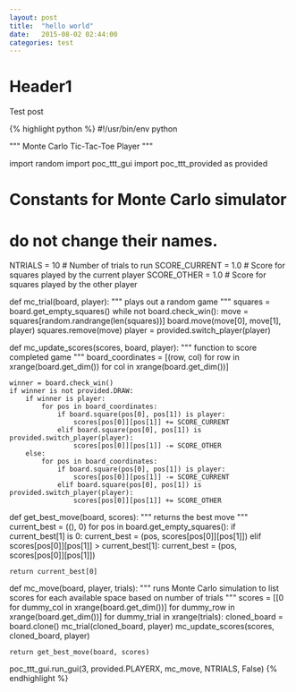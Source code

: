 ```yaml
---
layout: post
title:  "hello world"
date:   2015-08-02 02:44:00
categories: test
---
```


# Header1

Test post

{% highlight python %}
#!/usr/bin/env python

"""
Monte Carlo Tic-Tac-Toe Player
"""

import random
import poc_ttt_gui
import poc_ttt_provided as provided

# Constants for Monte Carlo simulator
#  do not change their names.
NTRIALS = 10        # Number of trials to run
SCORE_CURRENT = 1.0 # Score for squares played by the current player
SCORE_OTHER = 1.0   # Score for squares played by the other player
    

def mc_trial(board, player):
    """
    plays out a random game
    """
    squares = board.get_empty_squares()
    while not board.check_win():
        move = squares[random.randrange(len(squares))]
        board.move(move[0], move[1], player)
        squares.remove(move)
        player = provided.switch_player(player)
    

    
def mc_update_scores(scores, board, player):
    """
    function to score completed game
    """
    board_coordinates = [(row, col) for row in xrange(board.get_dim()) for col in xrange(board.get_dim())]

    winner = board.check_win()
    if winner is not provided.DRAW:
        if winner is player:
            for pos in board_coordinates:
                if board.square(pos[0], pos[1]) is player:
                    scores[pos[0]][pos[1]] += SCORE_CURRENT
                elif board.square(pos[0], pos[1]) is provided.switch_player(player):
                    scores[pos[0]][pos[1]] -= SCORE_OTHER
        else:
            for pos in board_coordinates:
                if board.square(pos[0], pos[1]) is player:
                    scores[pos[0]][pos[1]] -= SCORE_CURRENT
                elif board.square(pos[0], pos[1]) is provided.switch_player(player):
                    scores[pos[0]][pos[1]] += SCORE_OTHER
    
def get_best_move(board, scores):
    """
    returns the best move
    """
    current_best = ((), 0)
    for pos in board.get_empty_squares():
        if current_best[1] is 0:
            current_best = (pos, scores[pos[0]][pos[1]])
        elif scores[pos[0]][pos[1]] > current_best[1]:
            current_best = (pos, scores[pos[0]][pos[1]])
    
    return current_best[0]
def mc_move(board, player, trials):
    """
    runs Monte Carlo simulation to list scores
    for each available space based on number of trials
    """
    scores = [[0 for dummy_col in xrange(board.get_dim())] for dummy_row in xrange(board.get_dim())]
    for dummy_trial in xrange(trials):
        cloned_board = board.clone()
        mc_trial(cloned_board, player)
        mc_update_scores(scores, cloned_board, player)
        
    return get_best_move(board, scores)
     
poc_ttt_gui.run_gui(3, provided.PLAYERX, mc_move, NTRIALS, False)
{% endhighlight %}